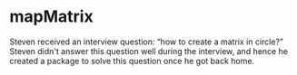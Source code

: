 # mapMatrix
Steven received an interview question: “how to create a matrix in circle?” Steven didn't answer this question well during the interview, and hence he created a package to solve this question once he got back home.
